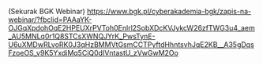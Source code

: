 (Sekurak BGK Webinar)
https://www.bgk.pl/cyberakademia-bgk/zapis-na-webinar/?fbclid=PAAaYK-OJGqXpdohOqE2HPEUXrPVToh0Enlrl2SobXDcKVJykcW26zfTWG3u4_aem_AU5MNLq0r1Q8STCsXWNQJYrK_PwsTynE-U6uXMDwRLvoRK0J3qHzBMMVtGsmCCTPyftdHhntsvhJqE2KB__A35gDqsFzoeOS_v9K5YxdiMq5CiQ0dIVntastU_zVwGwM2Oo

